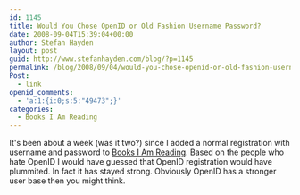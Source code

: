 ```yaml
---
id: 1145
title: Would You Chose OpenID or Old Fashion Username Password?
date: 2008-09-04T15:39:04+00:00
author: Stefan Hayden
layout: post
guid: http://www.stefanhayden.com/blog/?p=1145
permalink: /blog/2008/09/04/would-you-chose-openid-or-old-fashion-username-password/
Post:
  - link
openid_comments:
  - 'a:1:{i:0;s:5:"49473";}'
categories:
  - Books I Am Reading
---
```

It's been about a week (was it two?) since I added a normal registration with username and password to <a href="http://www.booksiamreading.com">Books I Am Reading</a>. Based on the people who hate OpenID I would have guessed that OpenID registration would have plummited. In fact it has stayed strong. Obviously OpenID has a stronger user base then you might think.